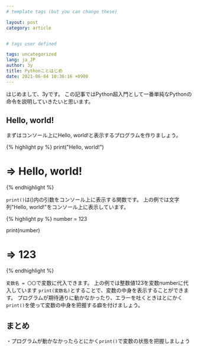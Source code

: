 ```yaml
---
# template tags (but you can change these)

layout: post
category: article


# tags user defined

tags: uncategorized
lang: ja_JP
author: 3y
title: Pythonことはじめ
date: 2021-06-04 10:36:16 +0900
---
```


はじめまして、3yです。
この記事ではPython超入門として一番単純なPythonの命令を説明していきたいと思います。

## Hello, world!

まずはコンソール上にHello, world!と表示するプログラムを作りましょう。

{% highlight py %}
print("Hello, world!")
# => Hello, world!
{% endhighlight %}

`print()`は()内の引数をコンソール上に表示する関数です。
上の例では文字列"Hello, world!"をコンソール上に表示しています。

{% highlight py %}
number = 123

print(number)
# => 123
{% endhighlight %}

`変数名 = 〇〇`で変数に代入できます。
上の例では整数値123を変数numberに代入しています
`print(変数名)`とすることで、変数の中身を表示することができます。
プログラムが期待通りに動かなかったり、エラーを吐くときはとにかく`print()`を使って変数の中身を把握する癖を付けましょう。

## まとめ

・プログラムが動かなかったらとにかく`print()`で変数の状態を把握しましょう